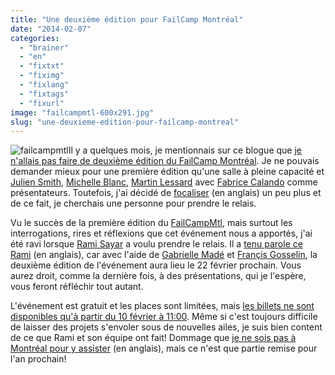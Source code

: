 ```yaml
---
title: "Une deuxième édition pour FailCamp Montréal"
date: "2014-02-07"
categories: 
  - "brainer"
  - "en"
  - "fixtxt"
  - "fiximg"
  - "fixlang"
  - "fixtags"
  - "fixurl"
image: "failcampmtl-600x291.jpg"
slug: "une-deuxieme-edition-pour-failcamp-montreal"
---
```


![failcampmtl](images/failcampmtl-600x291.jpg)Il y a quelques mois, je mentionnais sur ce blogue que [je n'allais pas faire de deuxième édition du FailCamp Montréal](http://fred.dev/failcamp-montreal-naura-pas-de-deuxieme-edition/ "Failcamp Montréal n’aura pas de deuxième édition"). Je ne pouvais demander mieux pour une première édition qu'une salle à pleine capacité et [Julien Smith](http://www.inoveryourhead.net/ "Site Web de Julien Smith"), [Michelle Blanc](https://www.michelleblanc.com/ "Site Web de Michelle Blanc"), [Martin Lessard](https://zeroseconde.blogspot.ca/ "Site Web de Martin Lessard") avec [Fabrice Calando](https://fabricecalando.com/ "Site Web de Fabrice Calando") comme présentateurs. Toutefois, j'ai décidé de [focaliser](http://fred.dev/focus/ "Focus") (en anglais) un peu plus et de ce fait, je cherchais une personne pour prendre le relais.

Vu le succès de la première édition du [FailCampMtl](https://failcampmtl.org "Site Web de FailCamp Montréal"), mais surtout les interrogations, rires et réflexions que cet événement nous a apportés, j'ai été ravi lorsque [Rami Sayar](https://ramisayar.com/ "Site Web de Rami Sayar") a voulu prendre le relais. Il a [tenu parole ce Rami](https://ramisayar.com/failcampmtl "Billet de Rami Sayar sur l'événement") (en anglais), car avec l'aide de [Gabrielle Madé](https://twitter.com/gabriellemade "Compte Twitter de Gabrielle Madé") et [Françis Gosselin](https://twitter.com/monsieurgustave "Compte Twitter de Françis Gosselin"), la deuxième édition de l'événement aura lieu le 22 février prochain. Vous aurez droit, comme la dernière fois, à des présentations, qui je l'espère, vous feront réfléchir tout autant.

L'événement est gratuit et les places sont limitées, mais [les billets ne sont disponibles qu'à partir du 10 février à 11:00](https://www.eventbrite.ca/e/failcamp-mtl-2014-tickets-10517727807 "Page EventBrite pour acheter les billets du FailCamp Montréal"). Même si c'est toujours difficile de laisser des projets s'envoler sous de nouvelles ailes, je suis bien content de ce que Rami et son équipe ont fait! Dommage que [je ne sois pas à Montréal pour y assister](https://fred.dev/im-going-barcelona-spain-anything-else-tourist/ "I’m going to Barcelona in Spain, anything else a tourist should do?") (en anglais), mais ce n'est que partie remise pour l'an prochain!

